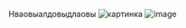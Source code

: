Нваовыалдовыдлаовы
![картинка](TBD-First/kartinka1.jpg)
![image](https://user-images.githubusercontent.com/86954205/170813434-309a5ae7-8f85-4b68-9bae-b0a9bb352204.png)
